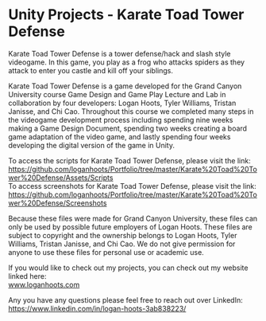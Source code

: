 # Unity Projects - Karate Toad Tower Defense #

Karate Toad Tower Defense is a tower defense/hack and slash style videogame. In this game, you play as a frog who attacks spiders as they attack to enter you castle and kill off your siblings.

Karate Toad Tower Defense is a game developed for the Grand Canyon University course Game Design and Game Play Lecture and Lab in collaboration by four developers: Logan Hoots, Tyler Williams, Tristan Janisse, and Chi Cao. Throughout this course we completed many steps in the videogame development process including spending nine weeks making a Game Design Document, spending two weeks creating a board game adaptation of the video game, and lastly spending four weeks developing the digital version of the game in Unity.

To access the scripts for Karate Toad Tower Defense, please visit the link:\
 https://github.com/loganhoots/Portfolio/tree/master/Karate%20Toad%20Tower%20Defense/Assets/Scripts \
To access screenshots for Karate Toad Tower Defense, please visit the link:\
 https://github.com/loganhoots/Portfolio/tree/master/Karate%20Toad%20Tower%20Defense/Screenshots

Because these files were made for Grand Canyon University, these files can only be used by possible future employers of Logan Hoots. These files are subject to copyright and the ownership belongs to Logan Hoots, Tyler Williams, Tristan Janisse, and Chi Cao. We do not give permission for anyone to use these files for personal use or academic use.

If you would like to check out my projects, you can check out my website linked here:\
 www.loganhoots.com

Any you have any questions please feel free to reach out over LinkedIn:\
  https://www.linkedin.com/in/logan-hoots-3ab838223/
